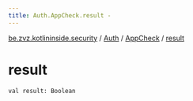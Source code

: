 ```yaml
---
title: Auth.AppCheck.result - 
---
```


[be.zvz.kotlininside.security](../../index.html) / [Auth](../index.html) / [AppCheck](index.html) / [result](./result.html)

# result

`val result: Boolean`